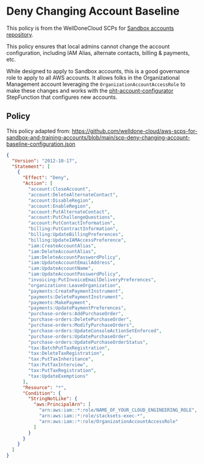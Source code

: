 # Deny Changing Account Baseline

This policy is from the WellDoneCloud SCPs for [Sandbox accounts repository](aws-scps-for-sandbox-and-training-account).

This policy ensures that local admins cannot change the account configuration, including IAM Alias, alternate contacts, billing & payments, etc.

While designed to apply to Sandbox accounts, this is a good governance role to apply to all AWS accounts. It allows folks in the Organizational Management account leveraging the `OrganizationAccountAccessRole` to make these changes and works with the [pht-account-configurator](https://github.com/primeharbor/pht-account-configurator) StepFunction that configures new accounts.

## Policy

This policy adapted from:
https://github.com/welldone-cloud/aws-scps-for-sandbox-and-training-accounts/blob/main/scp-deny-changing-account-baseline-configuration.json

```json
{
  "Version": "2012-10-17",
  "Statement": [
    {
      "Effect": "Deny",
      "Action": [
        "account:CloseAccount",
        "account:DeleteAlternateContact",
        "account:DisableRegion",
        "account:EnableRegion",
        "account:PutAlternateContact",
        "account:PutChallengeQuestions",
        "account:PutContactInformation",
        "billing:PutContractInformation",
        "billing:UpdateBillingPreferences",
        "billing:UpdateIAMAccessPreference",
        "iam:CreateAccountAlias",
        "iam:DeleteAccountAlias",
        "iam:DeleteAccountPasswordPolicy",
        "iam:UpdateAccountEmailAddress",
        "iam:UpdateAccountName",
        "iam:UpdateAccountPasswordPolicy",
        "invoicing:PutInvoiceEmailDeliveryPreferences",
        "organizations:LeaveOrganization",
        "payments:CreatePaymentInstrument",
        "payments:DeletePaymentInstrument",
        "payments:MakePayment",
        "payments:UpdatePaymentPreferences",
        "purchase-orders:AddPurchaseOrder",
        "purchase-orders:DeletePurchaseOrder",
        "purchase-orders:ModifyPurchaseOrders",
        "purchase-orders:UpdateConsoleActionSetEnforced",
        "purchase-orders:UpdatePurchaseOrder",
        "purchase-orders:UpdatePurchaseOrderStatus",
        "tax:BatchPutTaxRegistration",
        "tax:DeleteTaxRegistration",
        "tax:PutTaxInheritance",
        "tax:PutTaxInterview",
        "tax:PutTaxRegistration",
        "tax:UpdateExemptions"
      ],
      "Resource": "*",
      "Condition": {
        "StringNotLike": {
          "aws:PrincipalArn": [
            "arn:aws:iam::*:role/NAME_OF_YOUR_CLOUD_ENGINEERING_ROLE",
            "arn:aws:iam::*:role/stacksets-exec-*",
            "arn:aws:iam::*:role/OrganizationAccountAccessRole"
          ]
        }
      }
    }
  ]
}
```